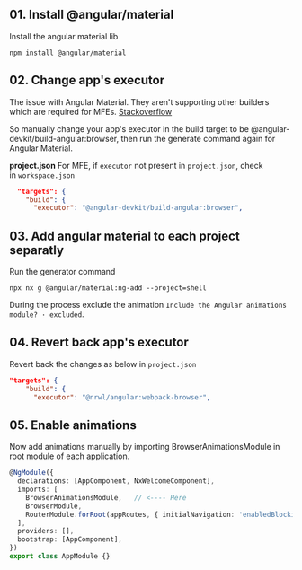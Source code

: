 

## 01. Install @angular/material

Install the angular material lib

```Terminal
npm install @angular/material
```


## 02. Change app's executor

The issue with Angular Material. They aren't supporting other builders which are required for MFEs. [Stackoverflow](https://stackoverflow.com/questions/72801335/could-not-find-bootstrapapplication-call-in-apps-product-src-main-ts-while-addin)

So manually change your app's executor in the build target to be @angular-devkit/build-angular:browser, then run the generate command again for Angular Material.

**project.json** For MFE, if `executor` not present in `project.json`, check in `workspace.json`

```json
  "targets": {
    "build": {
      "executor": "@angular-devkit/build-angular:browser",
```

## 03. Add angular material to each project separatly

Run the generator command

```Terminal
npx nx g @angular/material:ng-add --project=shell
```

During the process exclude the animation `Include the Angular animations module? · excluded`. 

## 04. Revert back app's executor

Revert back the changes as below in `project.json`

```JSON
"targets": {
    "build": {
      "executor": "@nrwl/angular:webpack-browser",
```

## 05. Enable animations

Now add animations manually by importing BrowserAnimationsModule in root module of each application.
```TypeScript 
@NgModule({
  declarations: [AppComponent, NxWelcomeComponent],
  imports: [
    BrowserAnimationsModule,   // <---- Here
    BrowserModule,
    RouterModule.forRoot(appRoutes, { initialNavigation: 'enabledBlocking' }),
  ],
  providers: [],
  bootstrap: [AppComponent],
})
export class AppModule {}
```

